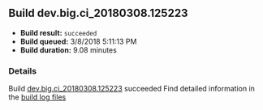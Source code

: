 ## Build dev.big.ci_20180308.125223
- **Build result:** `succeeded`
- **Build queued:** 3/8/2018 5:11:13 PM
- **Build duration:** 9.08 minutes
### Details
Build [dev.big.ci_20180308.125223](https://winappstudio.visualstudio.com/web/build.aspx?pcguid=a4ef43be-68ce-4195-a619-079b4d9834c2&builduri=vstfs%3a%2f%2f%2fBuild%2fBuild%2f25223) succeeded
Find detailed information in the [build log files](https://uwpctdiags.blob.core.windows.net/buildlogs/dev.big.ci_20180308.125223_logs.zip)
